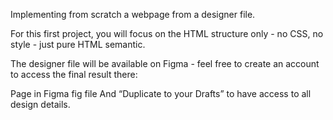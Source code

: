 Implementing from scratch a webpage from a designer file.


For this first project, you will focus on the HTML structure only - no CSS, no style - just pure HTML semantic.

The designer file will be available on Figma - feel free to create an account to access the final result there:

Page in Figma
fig file
And “Duplicate to your Drafts” to have access to all design details.